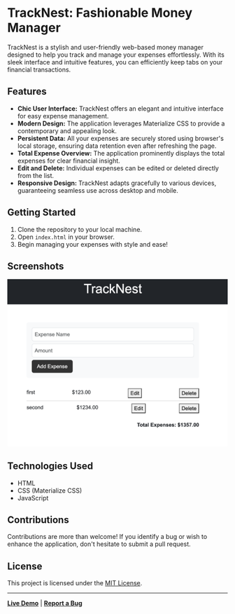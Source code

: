# TrackNest: Fashionable Money Manager

TrackNest is a stylish and user-friendly web-based money manager designed to help you track and manage your expenses effortlessly. With its sleek interface and intuitive features, you can efficiently keep tabs on your financial transactions.

## Features

- **Chic User Interface:** TrackNest offers an elegant and intuitive interface for easy expense management.
- **Modern Design:** The application leverages Materialize CSS to provide a contemporary and appealing look.
- **Persistent Data:** All your expenses are securely stored using browser's local storage, ensuring data retention even after refreshing the page.
- **Total Expense Overview:** The application prominently displays the total expenses for clear financial insight.
- **Edit and Delete:** Individual expenses can be edited or deleted directly from the list.
- **Responsive Design:** TrackNest adapts gracefully to various devices, guaranteeing seamless use across desktop and mobile.

## Getting Started

1. Clone the repository to your local machine.
2. Open `index.html` in your browser.
3. Begin managing your expenses with style and ease!

## Screenshots

![App Screenshot 1](TRACK.png)


## Technologies Used

- HTML
- CSS (Materialize CSS)
- JavaScript

## Contributions

Contributions are more than welcome! If you identify a bug or wish to enhance the application, don't hesitate to submit a pull request.

## License

This project is licensed under the [MIT License](LICENSE).

---

**[Live Demo](https://jaydale3221.github.io/TrackNest.github.io/)** | **[Report a Bug](https://github.com/your-username/tracknest/issues)**

